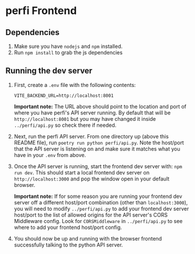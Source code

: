 # perfi Frontend


## Dependencies

1. Make sure you have `nodejs` and `npm` installed.
1. Run `npm install` to grab the js dependencies


## Running the dev server

1. First, create a `.env` file with the following contents:
    ```
    VITE_BACKEND_URL=http://localhost:8001
    ```
    **Important note:** The URL above should point to the location and port of where you have perfi's API server running. By default that will be `http://localhost:8001` but you may have changed it inside `../perfi/api.py` so check there if needed.

2. Next, run the perfi API server. From one directory up (above this README file), run `poetry run python perfi/api.py`.  Note the host/port that the API server is listening on and make sure it matches what you have in your `.env` from above.

3. Once the API server is running, start the frontend dev server with: `npm run dev`. This should start a local frontend dev server on `http://localhost:3000` and pop the window open in your default browser.

    **Important note:** If for some reason you are running your frontend dev server off a different host/port combination (other than `localhost:3000`), you will need to modify `../perfi/api.py` to add your frontend dev server host/port to the list of allowed origins for the API server's CORS Middleware config. Look for `CORSMiddleware` in `../perfi/api.py` to see where to add your frontend host/port config.

4. You should now be up and running with the browser frontend successfully talking to the python API server.
